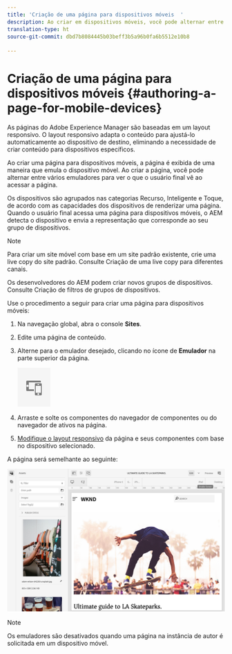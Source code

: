 ```yaml
---
title: 'Criação de uma página para dispositivos móveis  '
description: Ao criar em dispositivos móveis, você pode alternar entre vários emuladores para ver o que o usuário final vê
translation-type: ht
source-git-commit: dbd7b8084445b03beff3b5a96b0fa6b5512e10b8

---
```



# Criação de uma página para dispositivos móveis    {#authoring-a-page-for-mobile-devices}

As páginas do Adobe Experience Manager são baseadas em um layout responsivo. O layout responsivo adapta o conteúdo para ajustá-lo automaticamente ao dispositivo de destino, eliminando a necessidade de criar conteúdo para dispositivos específicos.

Ao criar uma página para dispositivos móveis, a página é exibida de uma maneira que emula o dispositivo móvel. Ao criar a página, você pode alternar entre vários emuladores para ver o que o usuário final vê ao acessar a página.

Os dispositivos são agrupados nas categorias Recurso, Inteligente e Toque, de acordo com as capacidades dos dispositivos de renderizar uma página. Quando o usuário final acessa uma página para dispositivos móveis, o AEM detecta o dispositivo e envia a representação que corresponde ao seu grupo de dispositivos.

>[!NOTE]
>
>Para criar um site móvel com base em um site padrão existente, crie uma live copy do site padrão. Consulte Criação de uma live copy para diferentes canais.
>
>Os desenvolvedores do AEM podem criar novos grupos de dispositivos. Consulte Criação de filtros de grupos de dispositivos.

<!--
>To create a mobile site based on an existing standard site, create a live copy of the standard site. (See [Creating a Live Copy for Different Channels](/help/sites-administering/msm-livecopy.md).)
>
>AEM developers can create new device groups. (See [Creating Device Group Filters](/help/sites-developing/groupfilters.md).)
-->

Use o procedimento a seguir para criar uma página para dispositivos móveis:

1. Na navegação global, abra o console **Sites**.
1. Edite uma página de conteúdo.
1. Alterne para o emulador desejado, clicando no ícone de **Emulador** na parte superior da página.

   ![Ícone de Emulador](/help/sites-cloud/authoring/assets/emulator.png)

1. Arraste e solte os componentes do navegador de componentes ou do navegador de ativos na página.
1. [Modifique o layout responsivo](/help/sites-cloud/authoring/features/responsive-layout.md) da página e seus componentes com base no dispositivo selecionado.

A página será semelhante ao seguinte:

![Exemplo de dispositivo móvel](/help/sites-cloud/authoring/assets/mobile.png)

>[!NOTE]
>
>Os emuladores são desativados quando uma página na instância de autor é solicitada em um dispositivo móvel.
